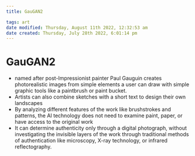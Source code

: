 ```yaml
---
title: GauGAN2

tags: art
date modified: Thursday, August 11th 2022, 12:32:53 am
date created: Thursday, July 28th 2022, 6:01:14 pm
---
```


# GauGAN2
- named after post-Impressionist painter Paul Gauguin creates photorealistic images from simple elements a user can draw with simple graphic tools like a paintbrush or paint bucket.
- Artists can also combine sketches with a short text to design their own landscapes
- By analyzing different features of the work like brushstrokes and patterns, the AI technology does not need to examine paint, paper, or have access to the original work
- It can determine authenticity only through a digital photograph, without investigating the invisible layers of the work through traditional methods of authentication like microscopy, X-ray technology, or infrared reflectography.


